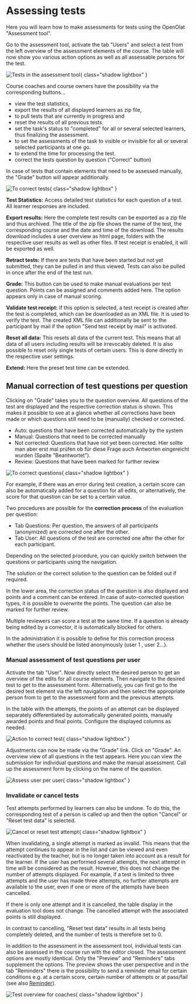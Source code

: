 # Assessing tests

Here you will learn how to make assessments for tests using the OpenOlat "Assessment tool".

Go to the assessment tool, activate the tab "Users" and select a test from the left overview of the assessment elements of the course. The table will now show you various action options as well as all assessable persons for the test.

![Tests in the assessment tool](assets/Test_Bewertungswerkzeug.png){ class="shadow lightbox" }

Course coaches and course owners have the possibility via the corresponding buttons...

* view the test statistics,
* export the results of all displayed learners as zip file,
* to pull tests that are currently in progress and
* reset the results of all previous tests.
* set the task's status to "completed" for all or several selected learners, thus finalizing the assessment.
* to set the assessments of the task to visible or invisible for all or several selected participants at one go.
* to extend the time for processing the test.
* correct the tests question by question ("Correct" button)

In case of tests that contain elements that need to be assessed manually, the "Grade" button will appear additionally.

![To correct tests](assets/Test_korrigieren.png){ class="shadow lightbox" }

**Test Statistics:**  Access detailed test statistics for each question of a test. All learner responses are included.

**Export results:** Here the complete test results can be exported as a zip file and thus archived. The title of the zip file shows the name of the test, the corresponding course and the date and time of the download. The results download includes a user overview as html page, folders with the respective user results as well as other files. If test receipt is enabled, it will be exported as well.

**Retract tests:** If there are tests that have been started but not yet submitted, they can be pulled in and thus viewed. Tests can also be pulled in once after the end of the test run.

**Grade:** This button can be used to make manual evaluations per test question. Points can be assigned and comments added here. The option appears only in case of manual scoring.

**Validate test receipt:**  If this option is selected, a test receipt is created after the test is completed, which can be downloaded as an XML file. It is used to verify the test. The created XML file can additionally be sent to the participant by mail if the option "Send test receipt by mail" is activated.

**Reset all data:** This resets all data of the current test. This means that all data of all users including results will be irrevocably deleted. It is also possible to reset only single tests of certain users. This is done directly in the respective user settings.

**Extend:** Here the preset test time can be extended.

## Manual correction of test questions per question

Clicking on "Grade" takes you to the question overview. All questions of the test are displayed and the respective correction status is shown. This makes it possible to see at a glance whether all corrections have been made or which questions still need to be (manually) checked or corrected.

* Auto: questions that have been corrected automatically by the system
* Manual: Questions that need to be corrected manually
* Not corrected: Questions that have not yet been corrected. Hier sollte man aber erst mal prüfen ob für diese Frage auch Antworten eingereicht wurden (Spalte "Beantwortet").
* Review: Questions that have been marked for further review

![To correct questions](assets/Test_korrigieren_Fragen.jpg){ class="shadow lightbox" }

For example, if there was an error during test creation, a certain score can also be automatically added for a question for all edits, or alternatively, the score for that question can be set to a certain value.

Two procedures are possible for the **correction process** of the evaluation per question:

* Tab Questions: Per question, the answers of all participants (anonymized) are corrected one after the other.
* Tab User: All questions of the test are corrected one after the other for each participant.

Depending on the selected procedure, you can quickly switch between the questions or participants using the navigation.

The solution or the correct solution to the question can be folded out if required.

In the lower area, the correction status of the question is also displayed and points and a comment can be entered. In case of auto-corrected question types, it is possible to overwrite the points. The question can also be marked for further review.

Multiple reviewers can score a test at the same time. If a question is already being edited by a corrector, it is automatically blocked for others.

In the administration it is possible to define for this correction process whether the users should be listed anonymously (user 1 , user 2...).

### Manual assessment of test questions per user

Activate the tab "User". Now directly select the desired person to get an overview of the edits for all course elements. Then navigate to the desired test to get to the assessment form. Alternatively, you can first go to the desired test element via the left navigation and then select the appropriate person from to get to the assessment form and the previous attempts.

In the table with the attempts, the points of an attempt can be displayed separately differentiated by automatically generated points, manually awarded points and final points. Configure the displayed columns as needed.

![Action to correct test](assets/Test_korrigieren.png){ class="shadow lightbox" }

Adjustments can now be made via the "Grade" link. Click on "Grade". An overview view of all questions in the test appears. Here you can view the submission for individual questions and make the manual assessment. Call up the assessment form by clicking on the name of the question.

![Assess user per user](assets/Test_Bewertungswerkzeug1.png){ class="shadow lightbox" }

### Invalidate or cancel tests

Test attempts performed by learners can also be undone. To do this, the corresponding test of a person is called up and then the option "Cancel" or "Reset test data" is selected.

![Cancel or reset test attempt](assets/Test_annullieren_zuruecksetzen.jpg){ class="shadow lightbox" }

When invalidating, a single attempt is marked as invalid. This means that the attempt continues to appear in the list and can be viewed and even reactivated by the teacher, but is no longer taken into account as a result for the learner. If the user has performed several attempts, the next attempt in time will be considered as the result. However, this does not change the number of attempts displayed. For example, if a test is limited to three attempts and the user has made three attempts, no further attempts are available to the user, even if one or more of the attempts have been cancelled.

If there is only one attempt and it is cancelled, the table display in the evaluation tool does not change. The cancelled attempt with the associated points is still displayed.

In contrast to cancelling, "Reset test data" results in all tests being completely deleted, and the number of tests is therefore set to 0.

In addition to the assessment in the assessment tool, individual tests can also be assessed in the course run with the editor closed. The assessment options are mostly identical. Only the "Preview" and "Reminders" tabs supplement the options. The preview shows the user perspective and in the tab "Reminders" there is the possibility to send a reminder email for certain conditions e.g. at a certain score, certain number of attempts or at pass/fail
(see also [Reminder](Course_Reminders.md)).

![Test overview for coaches](assets/Test_kursrun.jpg){ class="shadow lightbox" }
